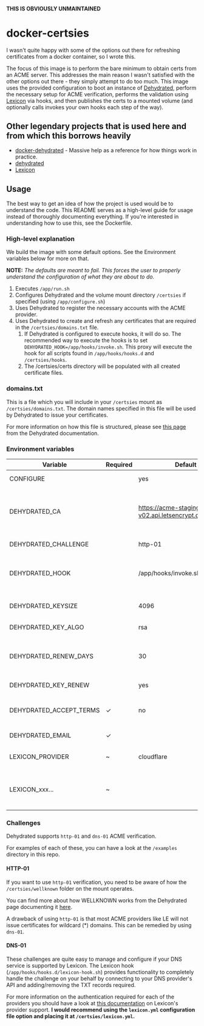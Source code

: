 #### THIS IS OBVIOUSLY UNMAINTAINED

# docker-certsies

I wasn't quite happy with some of the options out there for refreshing certificates from a docker container, so I wrote this.

The focus of this image is to perform the bare minimum to obtain certs from an ACME server. This addresses the main reason I wasn't satisfied with the other options out there - they simply attempt to do too much. This image uses the provided configuration to boot an instance of [Dehydrated](https://github.com/dehydrated-io/dehydrated), perform the necessary setup for ACME verification, performs the validation using [Lexicon](https://github.com/AnalogJ/lexicon) via hooks, and then publishes the certs to a mounted volume (and optionally calls invokes your own hooks each step of the way).

## Other legendary projects that is used here and from which this borrows heavily

* [docker-dehydrated](https://github.com/matrix-org/docker-dehydrated) - Massive help as a reference for how things work in practice.
* [dehydrated](https://github.com/dehydrated-io/dehydrated)
* [Lexicon](https://github.com/AnalogJ/lexicon)

## Usage

The best way to get an idea of how the project is used would be to understand the code. This README serves as a high-level guide for usage instead of thoroughly documenting everything. If you're interested in understanding how to use this, see the Dockerfile.

### High-level explanation

We build the image with some default options. See the Environment variables below for more on that.

__NOTE:__ _The defaults are meant to fail. This forces the user to properly understand the configuration of what they are about to do._

1. Executes `/app/run.sh`
2. Configures Dehydrated and the volume mount directory `/certsies` if specified (using `/app/configure.sh`)
3. Uses Dehydrated to register the necessary accounts with the ACME provider.
4. Uses Dehydrated to create and refresh any certificates that are required in the `/certsies/domains.txt` file.
    1. If Dehydrated is configured to execute hooks, it will do so. The recommended way to execute the hooks is to set `DEHYDRATED_HOOK=/app/hooks/invoke.sh`. This proxy will execute the hook for all scripts found in `/app/hooks/hooks.d` and `/certsies/hooks`.
    2. The /certsies/certs directory will be populated with all created certificate files.

### domains.txt

This is a file which you will include in your `/certsies` mount as `/certsies/domains.txt`. The domain names specified in this file will be used by Dehydrated to issue your certificates.

For more information on how this file is structured, please see [this page](https://github.com/dehydrated-io/dehydrated/blob/master/docs/domains_txt.md) from the Dehydrated documentation.

### Environment variables

| Variable                  | Required       | Default                                                | Description |
| -- | -- | -- | -- |
| CONFIGURE                 |   | yes                                                    | Setting this to `yes` will force config to be regenerated for `/certsies`. |
| DEHYDRATED_CA             |   | https://acme-staging-v02.api.letsencrypt.org/directory | The CA to use. By default we use the LE Staging CA, but for production we obviously want to use the production CA. (`https://acme-v02.api.letsencrypt.org/directory`) |
| DEHYDRATED_CHALLENGE      |   | http-01                                                | The 2 challence types supported by Dehydrated are `http-01` and `dns-01`. |
| DEHYDRATED_HOOK           |   | /app/hooks/invoke.sh                                   | The Dehydrated compatible hook to execute. Executing `/app/hooks/invoke.sh` will run all hooks in `/app/hooks/hooks.d` and `/certsies/hooks`. |
| DEHYDRATED_KEYSIZE        |   | 4096                                                   | The keysize, probably not worth changing this ever as it will produce less secure certificates. |
| DEHYDRATED_KEY_ALGO       |   | rsa                                                    | Supports any of the options supported by Dehydrated. |
| DEHYDRATED_RENEW_DAYS     |   | 30                                                     | Determines when Dehydrated will refresh certificated. Setting this to 30 means Dehydrated will refresh any certificates that expire within the next 30 days. |
| DEHYDRATED_KEY_RENEW      |   | yes                                                    | If this is yes, Dehydrated will refresh certficiates that are due for refresh. |
| DEHYDRATED_ACCEPT_TERMS   | ✓ | no                                                     | This must be set to `yes` for the container to run. This creates your ACME account with the CA and accepts their terms. |
| DEHYDRATED_EMAIL          | ✓ |                                                        | This is required to create your account with the ACME CA. |
| LEXICON_PROVIDER          | ~ | cloudflare                                             | This is only required if the challenge type is `dns-01`. This tells Lexicon which DNS provider to use. |
| LEXICON_xxx...            | ~ |                                                        | If you don't want to configure Lexicon with  `/certsies/lexicon.yml` file, you can set their environment variables as per their documentation. |

### Challenges

Dehydrated supports `http-01` and `dns-01` ACME verification.

For examples of each of these, you can have a look at the `/examples` directory in this repo.

#### HTTP-01

If you want to use `http-01` verification, you need to be aware of how the `/certsies/wellknown` folder on the mount operates.

You can find more about how WELLKNOWN works from the Dehydrated page documenting it [here](https://github.com/dehydrated-io/dehydrated/blob/master/docs/wellknown.md).

A drawback of using `http-01` is that most ACME providers like LE will not issue certificates for wildcard (*) domains. This can be remedied by using `dns-01`.

#### DNS-01

These challenges are quite easy to manage and configure if your DNS service is supported by Lexicon. The Lexicon hook (`/app/hooks/hooks.d/lexicon-hook.sh`) provides functionality to completely handle the challenge on your behalf by connecting to your DNS provider's API and adding/removing the TXT records required.

For more information on the authentication required for each of the providers you should have a look at [this documentation](https://dns-lexicon.readthedocs.io/en/latest/configuration_reference.html#list-of-options) on Lexicon's provider support. __I would recommend using the `lexicon.yml` configuration file option and placing it at `/certsies/lexicon.yml`.__
